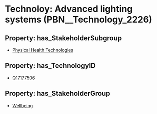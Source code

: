 # Technoloy: __Advanced lighting systems__ (PBN__Technology_2226)

## Property: has_StakeholderSubgroup

* [Physical Health Technologies](PBN__TechSubgroup_59)

## Property: has_TechnologyID

* [Q17177506](Q17177506)

## Property: has_StakeholderGroup

* [Wellbeing](PBN__TechGroup_2)

